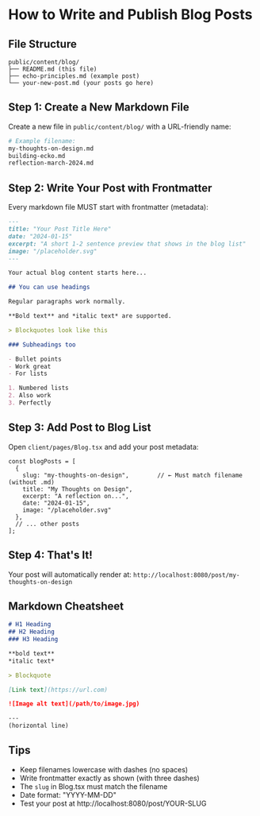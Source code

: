 # How to Write and Publish Blog Posts

## File Structure

```
public/content/blog/
├── README.md (this file)
├── echo-principles.md (example post)
└── your-new-post.md (your posts go here)
```

## Step 1: Create a New Markdown File

Create a new file in `public/content/blog/` with a URL-friendly name:

```bash
# Example filename:
my-thoughts-on-design.md
building-ecko.md
reflection-march-2024.md
```

## Step 2: Write Your Post with Frontmatter

Every markdown file MUST start with frontmatter (metadata):

```markdown
---
title: "Your Post Title Here"
date: "2024-01-15"
excerpt: "A short 1-2 sentence preview that shows in the blog list"
image: "/placeholder.svg"
---

Your actual blog content starts here...

## You can use headings

Regular paragraphs work normally.

**Bold text** and *italic text* are supported.

> Blockquotes look like this

### Subheadings too

- Bullet points
- Work great
- For lists

1. Numbered lists
2. Also work
3. Perfectly
```

## Step 3: Add Post to Blog List

Open `client/pages/Blog.tsx` and add your post metadata:

```tsx
const blogPosts = [
  {
    slug: "my-thoughts-on-design",        // ← Must match filename (without .md)
    title: "My Thoughts on Design",
    excerpt: "A reflection on...",
    date: "2024-01-15",
    image: "/placeholder.svg"
  },
  // ... other posts
];
```

## Step 4: That's It!

Your post will automatically render at:
`http://localhost:8080/post/my-thoughts-on-design`

## Markdown Cheatsheet

```markdown
# H1 Heading
## H2 Heading
### H3 Heading

**bold text**
*italic text*

> Blockquote

[Link text](https://url.com)

![Image alt text](/path/to/image.jpg)

---
(horizontal line)
```

## Tips

- Keep filenames lowercase with dashes (no spaces)
- Write frontmatter exactly as shown (with three dashes)
- The `slug` in Blog.tsx must match the filename
- Date format: "YYYY-MM-DD"
- Test your post at http://localhost:8080/post/YOUR-SLUG
